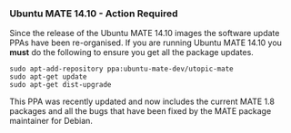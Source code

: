 <!--
.. title: Ubuntu MATE 14.10 PPA Change
.. slug: ubuntu-mate-utopic-ppa
.. date: 2015-03-18 21:45:13 UTC
.. tags: Ubuntu,MATE,Utopic
.. link: 
.. description: Ubuntu MATE 14.10 has a new PPA, you must enable it.
.. type: text
.. author: Martin Wimpress
-->

### Ubuntu MATE 14.10 - Action Required

Since the release of the Ubuntu MATE 14.10 images the software update
PPAs have been re-organised. If you are running Ubuntu MATE 14.10 you
**must** do the following to ensure you get all the package updates.

    sudo apt-add-repository ppa:ubuntu-mate-dev/utopic-mate
    sudo apt-get update
    sudo apt-get dist-upgrade

This PPA was recently updated and now includes the current MATE 1.8 packages
and all the bugs that have been fixed by the MATE package maintainer for
Debian.
